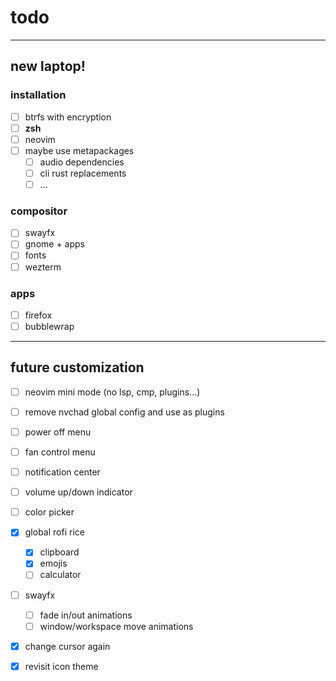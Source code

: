 # todo

---

## new laptop!

### installation

- [ ] btrfs with encryption
- [ ] **zsh**
- [ ] neovim
- [ ] maybe use metapackages
    - [ ] audio dependencies
    - [ ] cli rust replacements
    - [ ] ...

### compositor

- [ ] swayfx
- [ ] gnome + apps
- [ ] fonts
- [ ] wezterm

### apps

- [ ] firefox
- [ ] bubblewrap

---

## future customization

- [ ] neovim mini mode (no lsp, cmp, plugins...)
- [ ] remove nvchad global config and use as plugins

- [ ] power off menu
- [ ] fan control menu
- [ ] notification center
- [ ] volume up/down indicator
- [ ] color picker

- [x] global rofi rice
    - [x] clipboard
    - [x] emojis
    - [ ] calculator

- [ ] swayfx
    - [ ] fade in/out animations
    - [ ] window/workspace move animations
- [x] change cursor again
- [x] revisit icon theme
